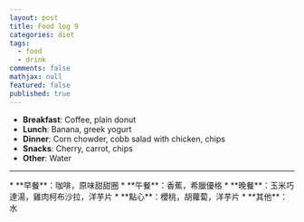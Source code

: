 ```yaml
---
layout: post
title: Food log 9
categories: diet
tags: 
  - food
  - drink
comments: false
mathjax: null
featured: false
published: true
---
```


* **Breakfast**: Coffee, plain donut
* **Lunch**: Banana, greek yogurt 
* **Dinner**: Corn chowder, cobb salad with chicken, chips
* **Snacks**: Cherry, carrot, chips
* **Other**: Water
<hr>
* **早餐**：咖啡，原味甜甜圈
* **午餐**：香蕉，希臘優格
* **晚餐**：玉米巧達湯，雞肉柯布沙拉，洋芋片
* **點心**：櫻桃，胡蘿蔔，洋芋片
* **其他**：水

